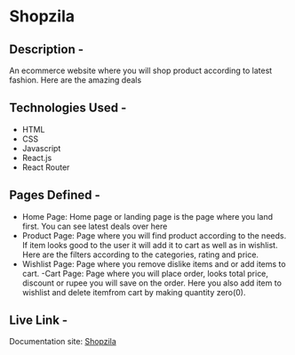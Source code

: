 # Shopzila

## Description -
 An ecommerce website where you will shop product according to latest fashion. Here are the amazing deals

## Technologies Used - 
- HTML
- CSS
- Javascript
- React.js
- React Router

## Pages Defined -
- Home Page: Home page or landing page is the page where you land first. You can see latest deals over here
- Product Page: Page where you will find product according to the needs. If item looks good to the user it will add it to cart as well as in wishlist. Here are the filters according to the categories, rating and price.
- Wishlist Page: Page where you remove dislike items and or add items to cart.
-Cart Page: Page where you will place order, looks total price, discount or rupee you will save on the order. Here you also add item to wishlist and delete itemfrom cart by making quantity zero(0).

## Live Link -
Documentation site: [Shopzila](https://shop-zila.netlify.app/)